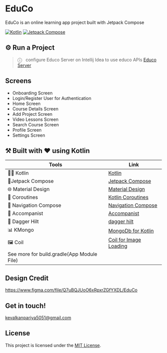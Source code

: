 # EduCo
EduCo is an online learning app project built with Jetpack Compose

[![Kotlin](https://img.shields.io/badge/Kotlin-1.8.10-blue.svg)](https://kotlinlang.org/)
[![Jetpack Compose](https://img.shields.io/badge/Jetpack%20Compose-2022.10.bom-red.svg)](https://developer.android.com/jetpack/compose)

## ⚙️ Run a Project
> &#9432;&nbsp;&nbsp; configure Educo Server on Intellij Idea to use educo APIs [Educo Server](https://github.com/keval-kanp-1011/educo-server)



## Screens
* Onboarding Screen
* Login/Register User for Authentication
* Home Screen
* Course Details Screen
* Add Project Screen
* Video Lessons Screen
* Search Course Screen
* Profile Screen
* Settings Screen

## ⚒️ Built with ❤️ using Kotlin

| Tools | Link |
| ------ | ------ |
| 👨‍💻 Kotlin | [Kotlin](https://kotlinlang.org/) |
| 💛Jetpack Compose | [Jetpack Compose](https://developer.android.com/jetpack/compose) |
| 🌐 Material Design | [Material Design](https://material.io/design) |
| 🌊 Coroutines | [Kotlin Coroutines](https://kotlinlang.org/docs/coroutines) |
| 🧭 Navigation Compose | [Navigation Compose](https://developer.android.com/jetpack/compose/navigation) |
| 🎨 Accompanist | [Accompanist](https://github.com/google/accompanist) |
| 💉 Dagger Hilt | [dagger hilt](https://dagger.dev/hilt/) |
| 📊 KMongo | [MongoDb for Kotlin](https://github.com/Litote/kmongo) |
| 🖼️ Coil | [Coil for Image Loading](https://github.com/coil-kt/coil) |
| See more for build.gradle(App Module File) |




## Design Credit
https://www.figma.com/file/Q7uBQJUoO6xRpxrZGfYXDL/EduCo

## Get in touch!
kevalkanpariya5051@gmail.com

## License
This project is licensed under the [MIT License](LICENSE).
